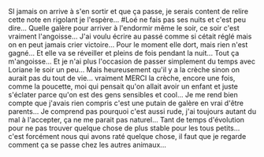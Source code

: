 SI jamais on arrive à s'en sortir et que ça passe, je serais content de relire cette note en rigolant je l'espère... #Loé ne fais pas ses nuits et c'est peu dire... Quelle galère pour arriver à l'endormir même le soir, ce soir c'est vraiment l'angoisse... J'ai voulu écrire au passé comme si cétait réglé mais on  en peut jamais crier victoire... Pour le moment elle dort, mais rien n'est gagné... Et elle va se réveiller et pleins de fois pendant la nuit...
Tout ça m'angoisse... Et je n'ai plus l'occasion de passer simplement du temps avec Loriane le soir un peu... Mais heureusement qu'il y a la crèche sinon on aurait pas du tout de vie... vraiment MERCI la crèche, encore une fois, comme la poucette, moi qui pensait qu'on allait avoir un enfant et juste s'éclater parce qu'on est des gens sensibles et cool... Je me rend bien compte que j'avais rien compris c'est une putain de galère en vrai d'être parents... Je comprend pas pourquoi c'est aussi rude, j'ai toujours autant du mal à l'accepter, ça ne me parait pas naturel... Tant de temps d'évolution pour ne pas trouver quelque chose de plus stable pour les tous petits... c'est forcément nous qui avons raté quelque chose, il faut que je regarde comment ça se passe chez les autres animaux...